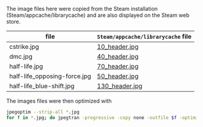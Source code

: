 The image files here were copied from the Steam installation (Steam/appcache/librarycache) and are also displayed on the Steam web store.

| file                         | `Steam/appcache/librarycache` file                                          |
| ---------------------------- | --------------------------------------------------------------------------- |
| cstrike.jpg                  | [10_header.jpg](https://steamcdn-a.akamaihd.net/steam/apps/10/header.jpg)   |
| dmc.jpg                      | [40_header.jpg](https://steamcdn-a.akamaihd.net/steam/apps/40/header.jpg)   |
| half-life.jpg                | [70_header.jpg](https://steamcdn-a.akamaihd.net/steam/apps/70/header.jpg)   |
| half-life_opposing-force.jpg | [50_header.jpg](https://steamcdn-a.akamaihd.net/steam/apps/50/header.jpg)   |
| half-life_blue-shift.jpg     | [130_header.jpg](https://steamcdn-a.akamaihd.net/steam/apps/130/header.jpg) |

The images files were then optimized with

```sh
jpegoptim --strip-all *.jpg
for f in *.jpg; do jpegtran -progressive -copy none -outfile $f -optimize $f; done
```
